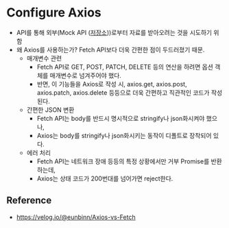 # Configure Axios
- API를 통해 외부(Mock API ([저장소](https://github.com/kuman514/ReadOnlyAPIEndpoints)))로부터 자료를 받아오려는 것을 시도하기 위함
- 왜 Axios를 사용하는가? Fetch API보다 더욱 간편한 점이 두드러졌기 때문.
  - 매개변수 관련
    - Fetch API로 GET, POST, PATCH, DELETE 등의 연산을 하려면 옵션 객체를 매개변수로 넘겨주어야 했다.
    - 반면, 이 기능들을 Axios로 작성 시, axios.get, axios.post, axios.patch, axios.delete 등등으로 더욱 간편하고 직관적인 코드가 작성된다.
  - 간편한 JSON 변환
    - Fetch API는 body를 반드시 명시적으로 stringify나 json화시켜야 했으나,
    - Axios는 body를 stringify나 json화시키는 동작이 디폴트로 장착되어 있다.
  - 에러 처리
    - Fetch API는 네트워크 장애 등등의 특정 상황에서만 거부 Promise를 반환하는데,
    - Axios는 상태 코드가 200번대를 넘어가면 reject한다.

## Reference
- https://velog.io/@eunbinn/Axios-vs-Fetch
